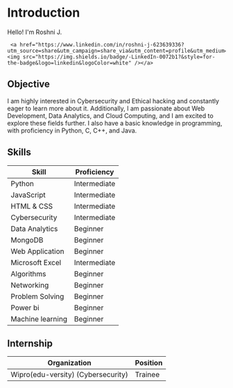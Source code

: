 # Introduction

Hello! I'm Roshni J. 

     <a href="https://www.linkedin.com/in/roshni-j-623639336?utm_source=share&utm_campaign=share_via&utm_content=profile&utm_medium=android_app"><img src="https://img.shields.io/badge/-LinkedIn-0072b1?&style=for-the-badge&logo=linkedin&logoColor=white" /></a>

## Objective
I am highly interested in Cybersecurity and Ethical hacking and constantly eager to learn more about it. Additionally, I am passionate about Web Development, Data Analytics, and Cloud Computing, and I am excited to explore these fields further. I also have a basic knowledge in programming, with proficiency in Python, C, C++, and Java.
 

</a>

## Skills

| Skill |	Proficiency |
|-------|---------------|
Python	| Intermediate
JavaScript |	Intermediate
HTML & CSS |  Intermediate
Cybersecurity |	 Intermediate
Data Analytics |	Beginner
MongoDB	| Beginner
Web Application	| Beginner
Microsoft Excel | Intermediate
Algorithms	| Beginner 
Networking	| Beginner
Problem Solving |	Beginner
Power bi | Beginner
Machine learning | Beginner

## Internship

| Organization |	Position |
|--------------|-------------|
Wipro(edu-versity) (Cybersecurity) |	Trainee
